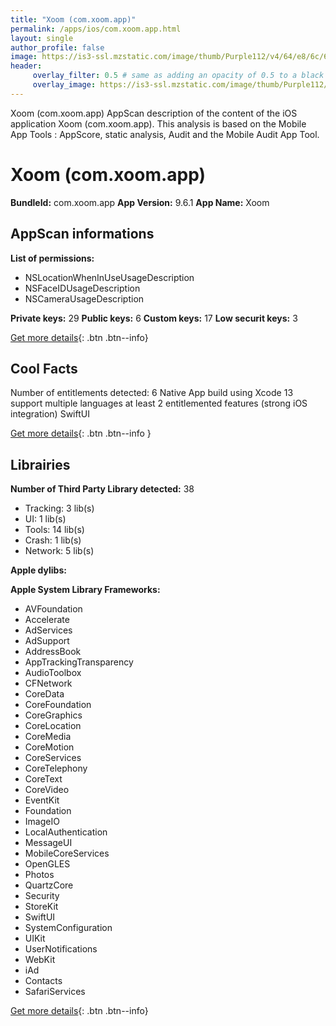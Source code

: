```yaml
---
title: "Xoom (com.xoom.app)"
permalink: /apps/ios/com.xoom.app.html
layout: single
author_profile: false
image: https://is3-ssl.mzstatic.com/image/thumb/Purple112/v4/64/e8/6c/64e86c9f-44d6-c69d-89c6-8a7aff5c61b8/AppIcon-1x_U007emarketing-0-5-0-85-220.png/512x512bb.jpg
header: 
     overlay_filter: 0.5 # same as adding an opacity of 0.5 to a black background
     overlay_image: https://is3-ssl.mzstatic.com/image/thumb/Purple112/v4/64/e8/6c/64e86c9f-44d6-c69d-89c6-8a7aff5c61b8/AppIcon-1x_U007emarketing-0-5-0-85-220.png/512x512bb.jpg
---
```

Xoom (com.xoom.app) AppScan description of the content of the iOS application Xoom (com.xoom.app). This analysis is based on the Mobile App Tools : AppScore, static analysis, Audit and the Mobile Audit App Tool.

# Xoom (com.xoom.app)

**BundleId:** com.xoom.app
**App Version:** 9.6.1
**App Name:** Xoom


## AppScan informations 

**List of permissions:** 
- NSLocationWhenInUseUsageDescription
- NSFaceIDUsageDescription
- NSCameraUsageDescription
  
  
**Private keys:** 29
**Public keys:** 6
**Custom keys:** 17
**Low securit keys:** 3
  
[Get more details](/pricing.html){: .btn .btn--info}

## Cool Facts

Number of entitlements detected: 6
Native App
build using Xcode 13
support multiple languages
at least 2 entitlemented features (strong iOS integration)
SwiftUI
  
[Get more details](/pricing.html){: .btn .btn--info }

## Librairies 
**Number of Third Party Library detected:** 38
- Tracking: 3 lib(s)
- UI: 1 lib(s)
- Tools: 14 lib(s)
- Crash: 1 lib(s)
- Network: 5 lib(s)


**Apple dylibs:**


**Apple System Library Frameworks:**
- AVFoundation
- Accelerate
- AdServices
- AdSupport
- AddressBook
- AppTrackingTransparency
- AudioToolbox
- CFNetwork
- CoreData
- CoreFoundation
- CoreGraphics
- CoreLocation
- CoreMedia
- CoreMotion
- CoreServices
- CoreTelephony
- CoreText
- CoreVideo
- EventKit
- Foundation
- ImageIO
- LocalAuthentication
- MessageUI
- MobileCoreServices
- OpenGLES
- Photos
- QuartzCore
- Security
- StoreKit
- SwiftUI
- SystemConfiguration
- UIKit
- UserNotifications
- WebKit
- iAd
- Contacts
- SafariServices


  
[Get more details](/pricing.html){: .btn .btn--info}

